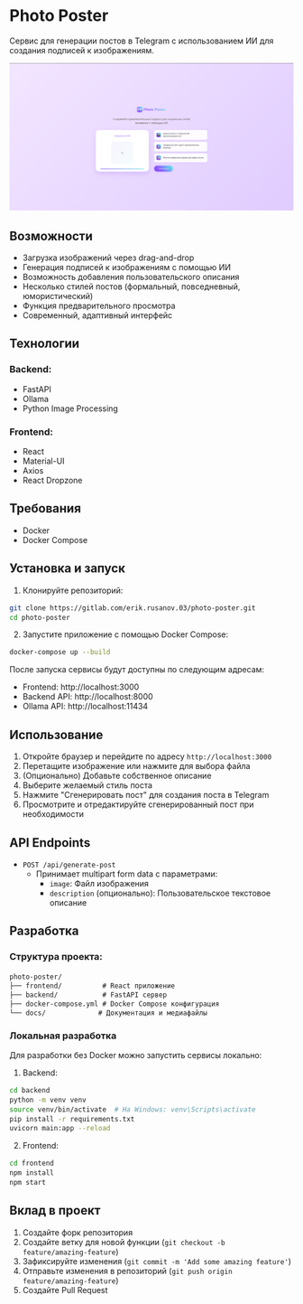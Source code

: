 # Photo Poster

Сервис для генерации постов в Telegram с использованием ИИ для создания подписей к изображениям.

![Preview Image](preview.png)

## Возможности

- Загрузка изображений через drag-and-drop
- Генерация подписей к изображениям с помощью ИИ
- Возможность добавления пользовательского описания
- Несколько стилей постов (формальный, повседневный, юмористический)
- Функция предварительного просмотра
- Современный, адаптивный интерфейс

## Технологии

### Backend:
- FastAPI
- Ollama
- Python Image Processing

### Frontend:
- React
- Material-UI
- Axios
- React Dropzone

## Требования

- Docker
- Docker Compose

## Установка и запуск

1. Клонируйте репозиторий:
```bash
git clone https://gitlab.com/erik.rusanov.03/photo-poster.git
cd photo-poster
```

2. Запустите приложение с помощью Docker Compose:
```bash
docker-compose up --build
```

После запуска сервисы будут доступны по следующим адресам:
- Frontend: http://localhost:3000
- Backend API: http://localhost:8000
- Ollama API: http://localhost:11434

## Использование

1. Откройте браузер и перейдите по адресу `http://localhost:3000`
2. Перетащите изображение или нажмите для выбора файла
3. (Опционально) Добавьте собственное описание
4. Выберите желаемый стиль поста
5. Нажмите "Сгенерировать пост" для создания поста в Telegram
6. Просмотрите и отредактируйте сгенерированный пост при необходимости

## API Endpoints

- `POST /api/generate-post`
  - Принимает multipart form data с параметрами:
    - `image`: Файл изображения
    - `description` (опционально): Пользовательское текстовое описание

## Разработка

### Структура проекта:
```
photo-poster/
├── frontend/          # React приложение
├── backend/           # FastAPI сервер
├── docker-compose.yml # Docker Compose конфигурация
└── docs/             # Документация и медиафайлы
```

### Локальная разработка

Для разработки без Docker можно запустить сервисы локально:

1. Backend:
```bash
cd backend
python -m venv venv
source venv/bin/activate  # На Windows: venv\Scripts\activate
pip install -r requirements.txt
uvicorn main:app --reload
```

2. Frontend:
```bash
cd frontend
npm install
npm start
```

## Вклад в проект

1. Создайте форк репозитория
2. Создайте ветку для новой функции (`git checkout -b feature/amazing-feature`)
3. Зафиксируйте изменения (`git commit -m 'Add some amazing feature'`)
4. Отправьте изменения в репозиторий (`git push origin feature/amazing-feature`)
5. Создайте Pull Request

